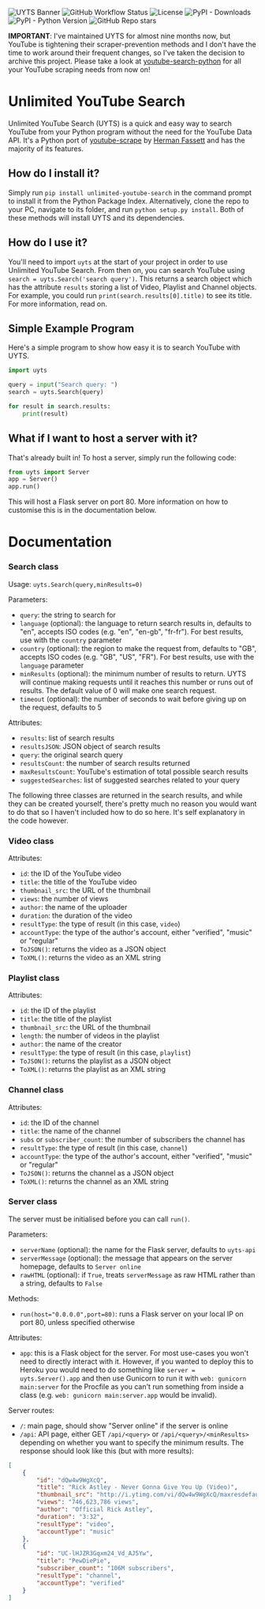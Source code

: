 ![UYTS Banner](images/banner.png)
![GitHub Workflow Status](https://img.shields.io/github/workflow/status/w-henderson/Unlimited-YouTube-Search/UYTS-Tests) ![License](https://img.shields.io/github/license/w-henderson/unlimited-youtube-search) ![PyPI - Downloads](https://img.shields.io/pypi/dm/unlimited-youtube-search?color=green) ![PyPI - Python Version](https://img.shields.io/pypi/pyversions/unlimited-youtube-search) ![GitHub Repo stars](https://img.shields.io/github/stars/w-henderson/unlimited-youtube-search)

**IMPORTANT**: I've maintained UYTS for almost nine months now, but YouTube is tightening their scraper-prevention methods and I don't have the time to work around their frequent changes, so I've taken the decision to archive this project. Please take a look at [youtube-search-python](https://github.com/alexmercerind/youtube-search-python) for all your YouTube scraping needs from now on!

# Unlimited YouTube Search
Unlimited YouTube Search (UYTS) is a quick and easy way to search YouTube from your Python program without the need for the YouTube Data API. It's a Python port of [youtube-scrape](https://github.com/HermanFassett/youtube-scrape) by [Herman Fassett](https://github.com/HermanFassett) and has the majority of its features.

## How do I install it?
Simply run `pip install unlimited-youtube-search` in the command prompt to install it from the Python Package Index. Alternatively, clone the repo to your PC, navigate to its folder, and run `python setup.py install`. Both of these methods will install UYTS and its dependencies.

## How do I use it?
You'll need to import `uyts` at the start of your project in order to use Unlimited YouTube Search. From then on, you can search YouTube using `search = uyts.Search('search query')`. This returns a search object which has the attribute `results` storing a list of Video, Playlist and Channel objects. For example, you could run `print(search.results[0].title)` to see its title. For more information, read on.

## Simple Example Program
Here's a simple program to show how easy it is to search YouTube with UYTS.
```py
import uyts

query = input("Search query: ")
search = uyts.Search(query)

for result in search.results:
    print(result)
```

## What if I want to host a server with it?
That's already built in! To host a server, simply run the following code:
```py
from uyts import Server
app = Server()
app.run()
```
This will host a Flask server on port 80. More information on how to customise this is in the documentation below.

# Documentation

### Search class
Usage: `uyts.Search(query,minResults=0)`

Parameters:
- `query`: the string to search for
- `language` (optional): the language to return search results in, defaults to "en", accepts ISO codes (e.g. "en", "en-gb", "fr-fr"). For best results, use with the `country` parameter
- `country` (optional): the region to make the request from, defaults to "GB", accepts ISO codes (e.g. "GB", "US", "FR"). For best results, use with the `language` parameter
- `minResults` (optional): the minimum number of results to return. UYTS will continue making requests until it reaches this number or runs out of results. The default value of 0 will make one search request.
- `timeout` (optional): the number of seconds to wait before giving up on the request, defaults to 5

Attributes:
- `results`: list of search results
- `resultsJSON`: JSON object of search results
- `query`: the original search query
- `resultsCount`: the number of search results returned
- `maxResultsCount`: YouTube's estimation of total possible search results
- `suggestedSearches`: list of suggested searches related to your query

The following three classes are returned in the search results, and while they can be created yourself, there's pretty much no reason you would want to do that so I haven't included how to do so here. It's self explanatory in the code however.

### Video class
Attributes:
- `id`: the ID of the YouTube video
- `title`: the title of the YouTube video
- `thumbnail_src`: the URL of the thumbnail
- `views`: the number of views
- `author`: the name of the uploader
- `duration`: the duration of the video
- `resultType`: the type of result (in this case, `video`)
- `accountType`: the type of the author's account, either "verified", "music" or "regular"
- `ToJSON()`: returns the video as a JSON object
- `ToXML()`: returns the video as an XML string

### Playlist class
Attributes:
- `id`: the ID of the playlist
- `title`: the title of the playlist
- `thumbnail_src`: the URL of the thumbnail
- `length`: the number of videos in the playlist
- `author`: the name of the creator
- `resultType`: the type of result (in this case, `playlist`)
- `ToJSON()`: returns the playlist as a JSON object
- `ToXML()`: returns the playlist as an XML string

### Channel class
Attributes:
- `id`: the ID of the channel
- `title`: the name of the channel
- `subs` or `subscriber_count`: the number of subscribers the channel has
- `resultType`: the type of result (in this case, `channel`)
- `accountType`: the type of the author's account, either "verified", "music" or "regular"
- `ToJSON()`: returns the channel as a JSON object
- `ToXML()`: returns the channel as an XML string

### Server class
The server must be initialised before you can call `run()`.

Parameters:
- `serverName` (optional): the name for the Flask server, defaults to `uyts-api`
- `serverMessage` (optional): the message that appears on the server homepage, defaults to `Server online`
- `rawHTML` (optional): if `True`, treats `serverMessage` as raw HTML rather than a string, defaults to `False`

Methods:
- `run(host="0.0.0.0",port=80)`: runs a Flask server on your local IP on port 80, unless specified otherwise

Attributes:
- `app`: this is a Flask object for the server. For most use-cases you won't need to directly interact with it. However, if you wanted to deploy this to Heroku you would need to do something like `server = uyts.Server().app` and then use Gunicorn to run it with `web: gunicorn main:server` for the Procfile as you can't run something from inside a class (e.g. `web: gunicorn main:server.app` would be invalid).

Server routes:
- `/`: main page, should show "Server online" if the server is online
- `/api`: API page, either GET `/api/<query>` or `/api/<query>/<minResults>` depending on whether you want to specify the minimum results. The response should look like this (but with more results):
```json
[
    {
        "id": "dQw4w9WgXcQ",
        "title": "Rick Astley - Never Gonna Give You Up (Video)",
        "thumbnail_src": "http://i.ytimg.com/vi/dQw4w9WgXcQ/maxresdefault.jpg",
        "views": "746,623,786 views",
        "author": "Official Rick Astley",
        "duration": "3:32",
        "resultType": "video",
        "accountType": "music"
    },
    {
        "id": "UC-lHJZR3Gqxm24_Vd_AJ5Yw",
        "title": "PewDiePie",
        "subscriber_count": "106M subscribers",
        "resultType": "channel",
        "accountType": "verified"
    }
]
```
